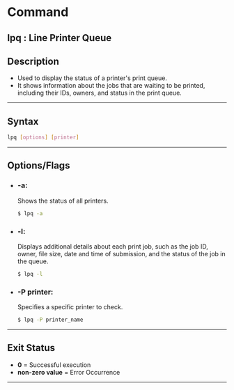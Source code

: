 # Command
lpq : Line Printer Queue
---

## Description
- Used to display the status of a printer's print queue. 
- It shows information about the jobs that are waiting to be printed, including their IDs, owners, and status in the print queue.

---

## Syntax
```bash
lpq [options] [printer]
```

---

## Options/Flags
- ### -a: 
  Shows the status of all printers.
    ```bash
    $ lpq -a
    ```   
- ### -l: 
  Displays additional details about each print job, such as the job ID, owner, file size, date and time of submission, and the status of the job in the queue.
    ```bash
    $ lpq -l
    ```
- ### -P printer: 
  Specifies a specific printer to check.
    ```bash
    $ lpq -P printer_name
    ```
---

## Exit Status 
- **0** = Successful execution
- **non-zero value** = Error Occurrence

---